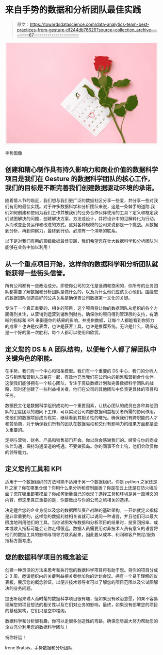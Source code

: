 # 来自手势的数据和分析团队最佳实践

> 原文：<https://towardsdatascience.com/data-analytics-team-best-practices-from-gesture-df244db76629?source=collection_archive---------67----------------------->

![](img/5942494440167d5558d5dd0ca5fcc27f.png)

手势图像

## 创建和精心制作具有持久影响力和商业价值的数据科学项目是我们在 Gesture 的数据科学团队的核心工作，我们的目标是不断完善我们创建数据驱动环境的承诺。

随着情人节的临近，我们想与我们更广泛的数据社区分享一些爱，并分享一些对我们有用的最佳实践。对于许多数据科学和分析团队来说，这是一条棘手的道路:我们如何创建和使用为我们工作并被我们的业务合作伙伴使用的工具？定义和框定我们试图解决的问题，创建解决方案、方法或设计，并将设计中的见解转化为行动，从而改变业务运作和改进的方式，这对各种规模的公司来说都是一个挑战。从数据到分析，再到洞察力，最终到行动，必须有一个清晰的联系。

以下是对我们有用的顶级数据最佳实践，我们希望您在壮大数据科学和分析团队时能够在业务中加以利用！

## 从一个重点项目开始，这样你的数据科学和分析团队就能获得一些街头信誉。

所有公司都有一些政治成分。即使你公司的文化是低调和悠闲的，你所有的业务团队都需要了解数据和分析团队是做什么的，以及为什么他们应该关心他们。围绕您的数据团队创造良好的公共关系是确保贵公司数据第一文化的关键。

专注于一个真正重要的、相关的项目，这个项目将让你的数据团队从组织的各个方面得到关注，从营销到运营到销售到财务。确保你的项目得到管理层的支持，有清晰的指标和 KPI 来衡量你的结果的影响，并提供数据，让每个人都能看到你努力的成果！也许是仪表盘，也许是获客工具，也许是推荐系统。无论是什么，确保这是一个好的第一次胜利，每个人都可以使用和欣赏。

## 定义您的 DS & A 团队结构，以便每个人都了解团队中关键角色的职能。

在手势，我们有一个中心和辐条模型。我们有一个重要的 DS 中心，我们的分析人员与销售和营销人员坐在一起，有效地充当我们在公司内的销售和营销合作伙伴。这使我们能够拥有一个核心团队，专注于高级数据计划和完善数据科学团队的战略，同时还创建了一些利益相关者，他们在公司的其他团队中负责更具体的项目和任务。

数据民主化是数据科学组织成功的一个重要因素，让核心团队的成员在各种其他团队的卫星团队的陪同下工作，可以实现公司内部数据利益相关者所需的协同作用，使他们的数据项目成为现实，继续看到其相关性的曙光。确保我们有跨职能的人才和赞助商，对于确保我们所有的团队在数据驱动和交付有影响力的结果方面都是至关重要的。

定期与营销、财务、产品和销售部门开会。你以后会感谢我们的。经常与你的商业伙伴沟通，保持沟通渠道的畅通。不要做孤岛。你的同事不会上钩，他们会欣赏你的领导能力。

## 定义您的工具和 KPI

适用于一个数据组织的方法可能不适用于另一个数据组织。你是 python 之家还是 R 之家？你在哪里仓储？你用什么来分析和控制面板？你是在云上还是在防火墙后面？您在哪里部署模型？你如何衡量自己的表现？选择工具和环境是另一篇博文的内容，但这里真正重要的是，你要做出与你的公司之旅相关的选择。

决定适合您的企业身份以及您的数据团队资产战略的基础架构。一开始就定义指标是非常重要的，这样您的数据利益相关者就可以说同一种语言，并且他们可以最大限度地利用他们的工具。当你试图发布数据和分析项目的结果时，投资回报率、成本或收入指标可能会让你走得很远。数据人员需要用对非技术人员有意义的语言将他们的数据工具的影响与领导力联系起来，因此要从成本、利润和客户旅程/服务指标方面考虑。

## 您的数据科学项目的概念验证

创建一种灵活的方法来思考和执行您的数据科学项目将有助于您。将你的项目分成 2-3 周，邀请组织内的关键利益相关者参加你的计划会议。拥有一个易于理解的仪表板，展示您的概念验证，以便非技术领导者可以了解您的项目范围以及它试图解决的业务问题。

提出听起来诱人而时髦的数据科学项目很有趣，但如果没有政治意愿，如果不容易理解您的项目想法的相关性以及它们对业务的影响，最终，如果没有部署您的项目的基础架构，它们只是空中楼阁。

数据科学和分析很有趣，你可以走很多创造性的弯路。确保您尽最大努力帮助您的企业充分利用您的数据科学团队！

祝你好运！

Irene Bratsis，手势数据和分析团队